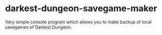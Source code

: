 # darkest-dungeon-savegame-maker
Very simple console program which allows you to make backup of local savegames of Darkest Dungeon.
